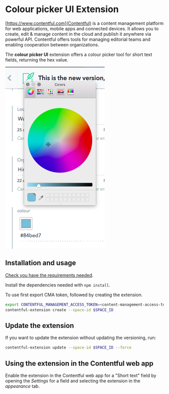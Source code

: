 # Colour picker UI Extension

[https://www.contentful.com](Contentful) is a content management platform for web applications, mobile apps and connected devices. It allows you to create, edit & manage content in the cloud and publish it anywhere via powerful API. Contentful offers tools for managing editorial teams and enabling cooperation between organizations.

The **colour picker UI** extension offers a colour picker tool for short text fields, returning the hex value.

![Colour Picker UI Extension](./sample.png "Colour Picker")

## Installation and usage

[Check you have the requirements needed](https://github.com/contentful/ui-extensions-sdk).

Install the dependencies needed with `npm install`.

To use first export CMA token, followed by creating the extension.

```bash
export CONTENTFUL_MANAGEMENT_ACCESS_TOKEN=<content-management-access-token>
contentful-extension create --space-id $SPACE_ID
```

## Update the extension

If you want to update the extension without updating the versioning, run:

```bash
contentful-extension update --space-id $SPACE_ID --force
```

## Using the extension in the Contentful web app

Enable the extension in the Contentful web app for a "Short text" field by opening the _Settings_ for a field and selecting the extension in the _appearance_ tab.
